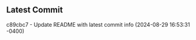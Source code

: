 
## Latest Commit
c89cbc7 - Update README with latest commit info (2024-08-29 16:53:31 -0400) <Yunxi-Zhou>
